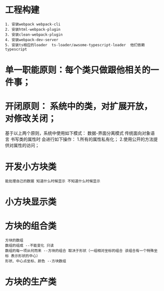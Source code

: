 # 工程构建
    1. 安装webpack webpack-cli
    2. 安装html-webpack-plugin
    3. 安装clean-webpack-plugin
    4. 安装webpack-dev-server
    5. 安装ts相应的loader  ts-loader/awsome-typescript-loader  他们依赖typescript

# 单一职能原则：每个类只做跟他相关的一件事；
# 开闭原则： 系统中的类，对扩展开放，对修改关闭；

基于以上两个原则，系统中使用如下模式：
    数据-界面分离模式
    传统面向对象语言 书写类的属性时 会进行如下操作：
        1.所有的属性私有化；
        2.使用公开的方法提供对属性的访问；

# 开发小方块类
    能处理自己的数据 知道什么时候显示 不知道什么时候显示

# 小方块显示类

# 方块的组合类
    方块的数组
    数组的组成 --不能变化 只读
    数组的每一项从何而来 --方块的组合 取决于形状（一组相对坐标的组合 该组合有一个特殊坐标 表示形状的中心）
    形状、中心点坐标、颜色 --方块数组


# 方块的生产类
    